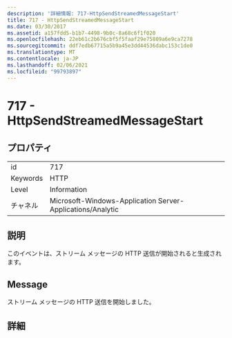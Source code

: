 ```yaml
---
description: '詳細情報: 717-HttpSendStreamedMessageStart'
title: 717 - HttpSendStreamedMessageStart
ms.date: 03/30/2017
ms.assetid: a157fdd5-b1b7-4498-9b0c-8a68c6f1f020
ms.openlocfilehash: 22eb61c2b676cbf5f5faaf29e75809a6e9ca7278
ms.sourcegitcommit: ddf7edb67715a5b9a45e3dd44536dabc153c1de0
ms.translationtype: MT
ms.contentlocale: ja-JP
ms.lasthandoff: 02/06/2021
ms.locfileid: "99793897"
---
```

# <a name="717---httpsendstreamedmessagestart"></a>717 - HttpSendStreamedMessageStart

## <a name="properties"></a>プロパティ  
  
|||  
|-|-|  
|id|717|  
|Keywords|HTTP|  
|Level|Information|  
|チャネル|Microsoft-Windows-Application Server-Applications/Analytic|  
  
## <a name="description"></a>説明  

 このイベントは、ストリーム メッセージの HTTP 送信が開始されると生成されます。  
  
## <a name="message"></a>Message  

 ストリーム メッセージの HTTP 送信を開始しました。  
  
## <a name="details"></a>詳細
